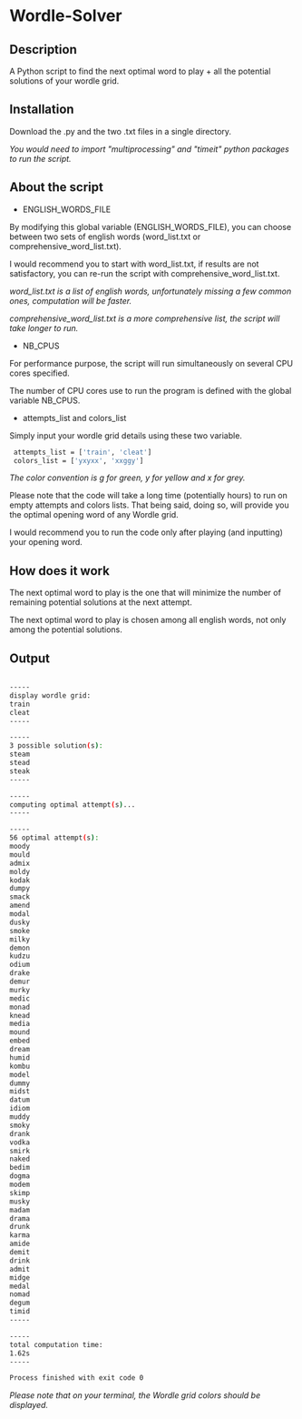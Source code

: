 # Wordle-Solver

## Description

A Python script to find the next optimal word to play + all the potential solutions of your wordle grid.

## Installation

Download the .py and the two .txt files in a single directory.

_You would need to import "multiprocessing" and "timeit" python packages to run the script._

## About the script

* ENGLISH_WORDS_FILE

By modifying this global variable (ENGLISH_WORDS_FILE), you can choose between two sets of english words (word_list.txt or comprehensive_word_list.txt).

I would recommend you to start with word_list.txt, if results are not satisfactory, you can re-run the script with comprehensive_word_list.txt.

_word_list.txt is a list of english words, unfortunately missing a few common ones, computation will be faster._

_comprehensive_word_list.txt is a more comprehensive list, the script will take longer to run._

* NB_CPUS

For performance purpose, the script will run simultaneously on several CPU cores specified.

The number of CPU cores use to run the program is defined with the global variable NB_CPUS.

* attempts_list and colors_list 

Simply input your wordle grid details using these two variable.

```sh
 attempts_list = ['train', 'cleat']
 colors_list = ['yxyxx', 'xxggy']
 ```

_The color convention is g for green, y for yellow and x for grey._

Please note that the code will take a long time (potentially hours) to run on empty attempts and colors lists. That being said, doing so, will provide you the optimal opening word of any Wordle grid.

I would recommend you to run the code only after playing (and inputting) your opening word.

## How does it work

The next optimal word to play is the one that will minimize the number of remaining potential solutions at the next attempt.

The next optimal word to play is chosen among all english words, not only among the potential solutions. 

## Output

```sh

-----
display wordle grid:
train
cleat
-----

-----
3 possible solution(s):
steam
stead
steak
-----

-----
computing optimal attempt(s)...
-----

-----
56 optimal attempt(s):
moody
mould
admix
moldy
kodak
dumpy
smack
amend
modal
dusky
smoke
milky
demon
kudzu
odium
drake
demur
murky
medic
monad
knead
media
mound
embed
dream
humid
kombu
model
dummy
midst
datum
idiom
muddy
smoky
drank
vodka
smirk
naked
bedim
dogma
modem
skimp
musky
madam
drama
drunk
karma
amide
demit
drink
admit
midge
medal
nomad
degum
timid
-----

-----
total computation time:
1.62s
-----

Process finished with exit code 0
```

_Please note that on your terminal, the Wordle grid colors should be displayed._
